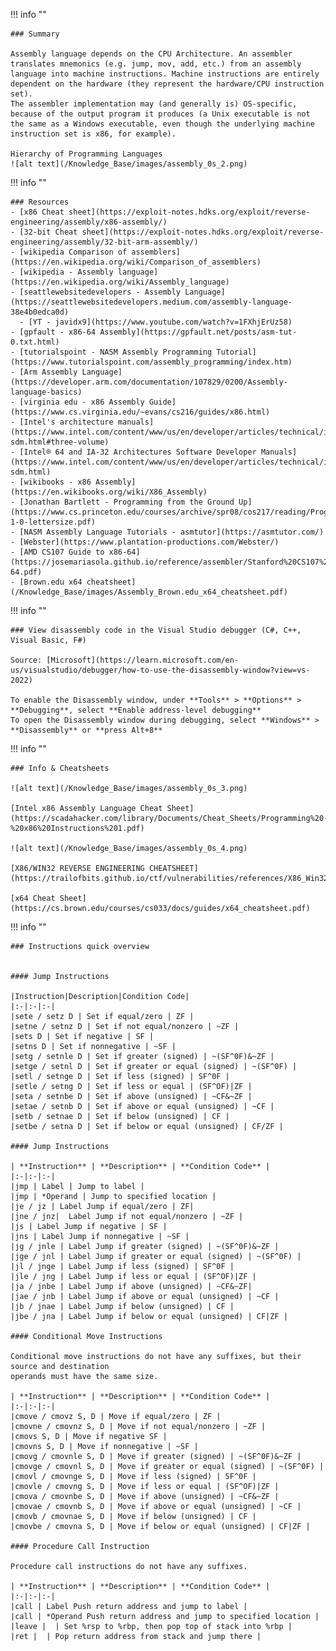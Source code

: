 !!! info ""

    ### Summary

    Assembly language depends on the CPU Architecture. An assembler translates mnemonics (e.g. jump, mov, add, etc.) from an assembly language into machine instructions. Machine instructions are entirely dependent on the hardware (they represent the hardware/CPU instruction set).
    The assembler implementation may (and generally is) OS-specific, because of the output program it produces (a Unix executable is not the same as a Windows executable, even though the underlying machine instruction set is x86, for example).

    Hierarchy of Programming Languages
    ![alt text](/Knowledge_Base/images/assembly_0s_2.png)


!!! info ""

    ### Resources
    - [x86 Cheat sheet](https://exploit-notes.hdks.org/exploit/reverse-engineering/assembly/x86-assembly/)
    - [32-bit Cheat sheet](https://exploit-notes.hdks.org/exploit/reverse-engineering/assembly/32-bit-arm-assembly/)
    - [wikipedia Comparison of assemblers](https://en.wikipedia.org/wiki/Comparison_of_assemblers)
    - [wikipedia - Assembly language](https://en.wikipedia.org/wiki/Assembly_language)
    - [seattlewebsitedevelopers - Assembly Language](https://seattlewebsitedevelopers.medium.com/assembly-language-38e4b0edca0d)
      - [YT - javidx9](https://www.youtube.com/watch?v=1FXhjErUz58)
    - [gpfault - x86-64 Assembly](https://gpfault.net/posts/asm-tut-0.txt.html)
    - [tutorialspoint - NASM Assembly Programming Tutorial](https://www.tutorialspoint.com/assembly_programming/index.htm)
    - [Arm Assembly Language](https://developer.arm.com/documentation/107829/0200/Assembly-language-basics)
    - [virginia edu - x86 Assembly Guide](https://www.cs.virginia.edu/~evans/cs216/guides/x86.html)
    - [Intel's architecture manuals](https://www.intel.com/content/www/us/en/developer/articles/technical/intel-sdm.html#three-volume)
    - [Intel® 64 and IA-32 Architectures Software Developer Manuals](https://www.intel.com/content/www/us/en/developer/articles/technical/intel-sdm.html)
    - [wikibooks - x86 Assembly](https://en.wikibooks.org/wiki/X86_Assembly)
    - [Jonathan Bartlett - Programming from the Ground Up](https://www.cs.princeton.edu/courses/archive/spr08/cos217/reading/ProgrammingGroundUp-1-0-lettersize.pdf)
    - [NASM Assembly Language Tutorials - asmtutor](https://asmtutor.com/)
    - [Webster](https://www.plantation-productions.com/Webster/)
    - [AMD CS107 Guide to x86-64](https://josemariasola.github.io/reference/assembler/Stanford%20CS107%20Guide%20to%20x86-64.pdf)
    - [Brown.edu x64 cheatsheet](/Knowledge_Base/images/Assembly_Brown.edu_x64_cheatsheet.pdf)


!!! info ""

    ### View disassembly code in the Visual Studio debugger (C#, C++, Visual Basic, F#)

    Source: [Microsoft](https://learn.microsoft.com/en-us/visualstudio/debugger/how-to-use-the-disassembly-window?view=vs-2022)

    To enable the Disassembly window, under **Tools** > **Options** > **Debugging**, select **Enable address-level debugging**
    To open the Disassembly window during debugging, select **Windows** > **Disassembly** or **press Alt+8**



!!! info ""

    ### Info & Cheatsheets

    ![alt text](/Knowledge_Base/images/assembly_0s_3.png)

    [Intel x86 Assembly Language Cheat Sheet](https://scadahacker.com/library/Documents/Cheat_Sheets/Programming%20-%20x86%20Instructions%201.pdf)

    ![alt text](/Knowledge_Base/images/assembly_0s_4.png)

    [X86/WIN32 REVERSE ENGINEERING CHEAT­SHEET](https://trailofbits.github.io/ctf/vulnerabilities/references/X86_Win32_Reverse_Engineering_Cheat_Sheet.pdf)

    [x64 Cheat Sheet](https://cs.brown.edu/courses/cs033/docs/guides/x64_cheatsheet.pdf)



!!! info ""

    ### Instructions quick overview


    #### Jump Instructions

    |Instruction|Description|Condition Code|
    |:-|:-|:-|
    |sete / setz D | Set if equal/zero | ZF | 
    |setne / setnz D | Set if not equal/nonzero | ~ZF |
    |sets D | Set if negative | SF |
    |setns D | Set if nonnegative | ~SF |
    |setg / setnle D | Set if greater (signed) | ~(SF^0F)&~ZF |
    |setge / setnl D | Set if greater or equal (signed) | ~(SF^0F) |
    |setl / setnge D | Set if less (signed) | SF^0F |
    |setle / setng D | Set if less or equal | (SF^OF)|ZF |
    |seta / setnbe D | Set if above (unsigned) | ~CF&~ZF |
    |setae / setnb D | Set if above or equal (unsigned) | ~CF |
    |setb / setnae D | Set if below (unsigned) | CF |
    |setbe / setna D | Set if below or equal (unsigned) | CF/ZF |

    #### Jump Instructions

    | **Instruction** | **Description** | **Condition Code** |
    |:-|:-|:-|
    |jmp | Label | Jump to label |
    |jmp | *Operand | Jump to specified location |
    |je / jz | Label Jump if equal/zero | ZF|
    |jne / jnz|  Label Jump if not equal/nonzero | ~ZF |
    |js | Label Jump if negative | SF |
    |jns | Label Jump if nonnegative | ~SF |
    |jg / jnle | Label Jump if greater (signed) | ~(SF^0F)&~ZF |
    |jge / jnl | Label Jump if greater or equal (signed) | ~(SF^0F) |
    |jl / jnge | Label Jump if less (signed) | SF^0F |
    |jle / jng | Label Jump if less or equal | (SF^OF)|ZF |
    |ja / jnbe | Label Jump if above (unsigned) | ~CF&~ZF|
    |jae / jnb | Label Jump if above or equal (unsigned) | ~CF |
    |jb / jnae | Label Jump if below (unsigned) | CF |
    |jbe / jna | Label Jump if below or equal (unsigned) | CF|ZF |

    #### Conditional Move Instructions

    Conditional move instructions do not have any suffixes, but their source and destination
    operands must have the same size.

    | **Instruction** | **Description** | **Condition Code** |
    |:-|:-|:-|
    |cmove / cmovz S, D | Move if equal/zero | ZF |
    |cmovne / cmovnz S, D | Move if not equal/nonzero | ~ZF |
    |cmovs S, D | Move if negative SF |
    |cmovns S, D | Move if nonnegative | ~SF |
    |cmovg / cmovnle S, D | Move if greater (signed) | ~(SF^0F)&~ZF |
    |cmovge / cmovnl S, D | Move if greater or equal (signed) | ~(SF^0F) |
    |cmovl / cmovnge S, D | Move if less (signed) | SF^0F |
    |cmovle / cmovng S, D | Move if less or equal | (SF^OF)|ZF |
    |cmova / cmovnbe S, D | Move if above (unsigned) | ~CF&~ZF |
    |cmovae / cmovnb S, D | Move if above or equal (unsigned) | ~CF |
    |cmovb / cmovnae S, D | Move if below (unsigned) | CF |
    |cmovbe / cmovna S, D | Move if below or equal (unsigned) | CF|ZF |

    #### Procedure Call Instruction

    Procedure call instructions do not have any suffixes.

    | **Instruction** | **Description** | **Condition Code** |
    |:-|:-|:-|
    |call | Label Push return address and jump to label |
    |call | *Operand Push return address and jump to specified location |
    |leave |  | Set %rsp to %rbp, then pop top of stack into %rbp |
    |ret |  | Pop return address from stack and jump there |


